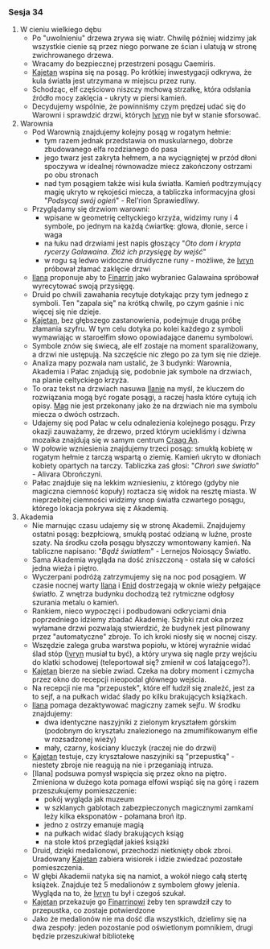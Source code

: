 ### Sesja 34
1. W cieniu wielkiego dębu
    - Po "uwolnieniu" drzewa zrywa się wiatr. Chwilę później widzimy jak wszystkie cienie są przez niego porwane ze ścian i ulatują w stronę zwichrowanego drzewa.
    - Wracamy do bezpiecznej przestrzeni posągu Caemiris. 
    - [Kajetan](#g_kajetan) wspina się na posąg. Po krótkiej inwestygacji odkrywa, że kula światła jest utrzymana w miejscu przez runy.
    - Schodząc, elf częściowo niszczy mchową strzałkę, która odsłania źródło mocy zaklęcia - ukryty w piersi kamień.
    - Decydujemy wspólnie, że powinniśmy czym prędzej udać się do Warowni i sprawdzić drzwi, których [Ivryn](#p_arcydruid_ivryn) nie był w stanie sforsować.
2. Warownia
    - Pod Warownią znajdujemy kolejny posąg w rogatym hełmie: 
        - tym razem jednak przedstawia on muskularnego, dobrze zbudowanego elfa rozdzianego do pasa 
        - jego twarz jest zakryta hełmem, a na wyciągniętej w przód dłoni spoczywa w idealnej równowadze miecz zakończony ostrzami po obu stronach
        - nad tym posągiem także wisi kula światła. Kamień podtrzymujący magię ukryto w rękojeści miecza, a tabliczka informacyjna głosi "_Podsycaj swój ogień_" - Rel'rion Sprawiedliwy.
    - Przyglądamy się drzwiom warowni: 
        - wpisane w geometrię celtyckiego krzyża, widzimy runy i 4 symbole, po jednym na każdą ćwiartkę: głowa, dłonie, serce i waga
        - na łuku nad drzwiami jest napis głoszący "_Oto dom i krypta rycerzy Galawaina. Złóż ich przysięgę by wejść_"
        - w rogu są ledwo widoczne druidyczne runy - możliwe, że [Ivryn](#p_arcydruid_ivryn) próbował złamać zaklęcie drzwi
    - [Ilana](#g_ilana) proponuje aby to [Finarrin](#p_druid_finarrin) jako wybraniec Galawaina spróbował wyrecytować swoją przysięgę.
    - Druid po chwili zawahania recytuje dotykając przy tym jednego z symboli. Ten "zapala się" na krótką chwilę, po czym gaśnie i nic więcej się nie dzieje.
    - [Kajetan](#g_kajetan), bez głębszego zastanowienia, podejmuje drugą próbę złamania szyfru. W tym celu dotyka po kolei każdego z symboli wymawiając w staroelfim słowo opowiadające danemu symbolowi.
    - Symbole znów się świecą, ale elf zostaje na moment sparaliżowany, a drzwi nie ustępują. Na szczęście nic złego po za tym się nie dzieje.
    - Analiza mapy pozwala nam ustalić, że 3 budynki: Warownia, Akademia i Pałac znjadują się, podobnie jak symbole na drzwiach, na planie celtyckiego krzyża.
    - To oraz tekst na drzwiach nasuwa [Ilanie](#g_ilana) na myśl, że kluczem do rozwiązania mogą być rogate posągi, a raczej hasła które cytują ich opisy. [Mag](#g_kajetan) nie jest przekonany jako że na drzwiach nie ma symbolu miecza o dwóch ostrzach.
    - Udajemy się pod Pałac w celu odnalezienia kolejnego posągu. Przy okazji zauważamy, że drzewo, przed którym uciekliśmy i dziwna mozaika znajdują się w samym centrum [Craag An](#l_craag_an).
    - W połowie wzniesienia znajdujemy trzeci posąg: smukłą kobietę w rogatym hełmie z tarczą wspartą o ziemię. Kamień ukryto w dłoniach kobiety opartych na tarczy. Tabliczka zaś głosi: "_Chroń swe światło_" - Alivara Obrończyni.
    - Pałac znajduje się na lekkim wzniesieniu, z którego (gdyby nie magiczna ciemność kopuły) roztacza się widok na resztę miasta. W nieprzebitej ciemności widzimy snop światła czwartego posągu, którego lokacja pokrywa się z Akademią.
3. Akademia
    - Nie marnując czasu udajemy się w stronę Akademii. Znajdujemy ostatni posąg: bezpłciową, smukłą postać odzianą w luźne, proste szaty. Na środku czoła posągu błyszczy wmontowany kamień. Na tabliczne napisano: "_Bądź światłem_" - Lernejos Noiosący Światło.
    - Sama Akademia wygląda na dość zniszczoną - ostała się w całości jedna wieża i piętro.
    - Wyczerpani podróżą zatrzymujemy się na noc pod posągiem. W czasie nocnej warty [Ilana](#g_ilana) i [Enid](#p_enid) dostrzegają w oknie wieży pełgające światło. Z wnętrza budynku dochodzą też rytmiczne odgłosy szurania metalu o kamień.
    - Rankiem, nieco wypoczęci i podbudowani odkryciami dnia poprzedniego idziemy zbadać Akademię. Szybki rzut oka przez wyłamane drzwi pozwalają stwierdzić, że budynek jest pilnowany przez "automatyczne" zbroje. To ich kroki niosły się w nocnej ciszy.
    - Wszędzie zalega gruba warstwa popiołu, w której wyraźnie widać ślad stóp ([Ivryn](#p_arcydruid_ivryn) musiał tu być), a który urywa się nagle przy wejściu do klatki schodowej (teleportował się? zmienił w coś latającego?).
    - [Kajetan](#g_kajetan) bierze na siebie zwiad. Czeka na dobry moment i czmycha przez okno do recepcji nieopodal głównego wejścia.
    - Na recepcji nie ma "przepustek", które elf łudził się znaleźć, jest za to sejf, a na pułkach widać ślady po kilku brakujących książkach.
    - [Ilana](#g_ilana) pomaga dezaktywować magiczny zamek sejfu. W środku znajdujemy:
        - dwa identyczne naszyjniki z zielonym kryształem górskim (podobnym do kryształu znalezionego na zmumifikowanym elfie w rozsadzonej wieży)
        - mały, czarny, kościany kluczyk (raczej nie do drzwi)
    - [Kajetan](#g_kajetan) testuje, czy kryształowe naszyjniki są "przepustką" - niestety zbroje nie reagują na nie i przeganiają intruza. 
    - [Ilana] podsuwa pomysł wspięcia się przez okno na piętro. Zmieniona w dużego kota pomaga elfowi wspiąć się na górę i razem przeszukujemy pomieszczenie:
        - pokój wygląda jak muzeum
        - w szklanych gablotach zabezpieczonych magicznymi zamkami leży kilka eksponatów - połamana broń itp.
        - jedno z ostrzy emanuje magią
        - na pułkach widać ślady brakujących ksiąg
        - na stole ktoś przeglądał jakieś książki
    - Druid, dzięki medalionowi, przechodzi nietknięty obok zbroi. Uradowany [Kajetan](#g_kajetan) zabiera wisiorek i idzie zwiedzać pozostałe pomieszczenia.
    - W głębi Akademii natyka się na namiot, a wokół niego całą stertę książek. Znajduje też 5 medalionów z symbolem głowy jelenia. Wygląda na to, że [Ivryn](#p_arcydruid_ivryn) tu był i czegoś szukał.
    - [Kajetan](#g_kajetan) przekazuje go [Finarrinowi](#p_druid_finarrin) żeby ten sprawdził czy to przepustka, co zostaje potwierdzone
    - Jako że medalionów nie ma dość dla wszystkich, dzielimy się na dwa zespoły: jeden pozostanie pod oświetlonym pomnikiem, drugi będzie przeszukiwał bibliotekę